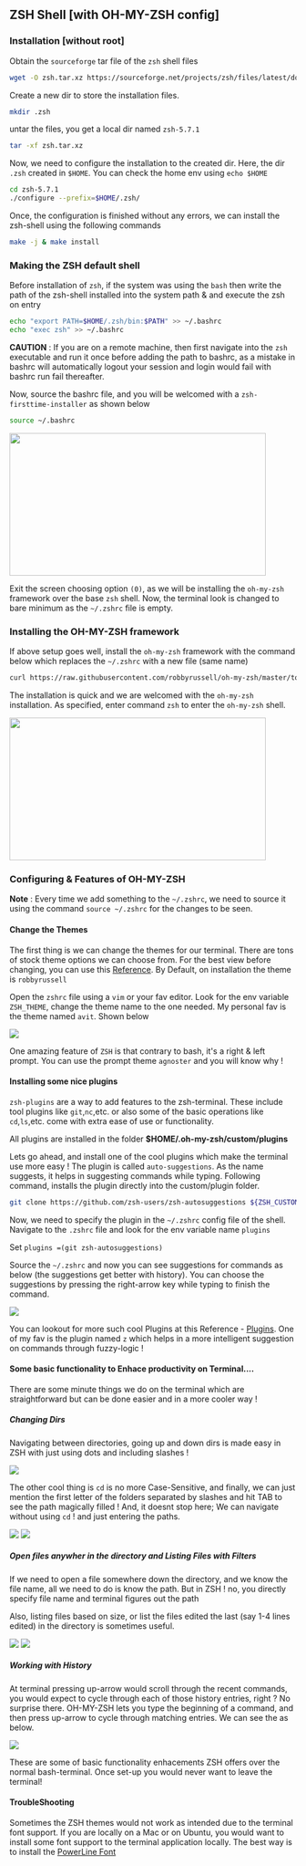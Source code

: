 ## ZSH Shell [with OH-MY-ZSH config]

### Installation [without root]

Obtain the `sourceforge` tar file of the `zsh` shell files

```bash
wget -O zsh.tar.xz https://sourceforge.net/projects/zsh/files/latest/download
```
Create a new dir to store the installation files. 

```bash
mkdir .zsh
```

untar the files, you get a local dir named `zsh-5.7.1`

```bash
tar -xf zsh.tar.xz 
```

Now, we need to configure the installation to the created dir. Here, the dir `.zsh` created in `$HOME`. You can check the home env using `echo $HOME`

```bash
cd zsh-5.7.1
./configure --prefix=$HOME/.zsh/
```

Once, the configuration is finished without any errors, we can install the zsh-shell using the following commands
```bash
make -j & make install
```

### Making the ZSH default shell

Before installation of `zsh`, if the system was using the `bash` then write the path of the zsh-shell installed into the system path & and execute the zsh on entry
```bash 
echo "export PATH=$HOME/.zsh/bin:$PATH" >> ~/.bashrc
echo "exec zsh" >> ~/.bashrc
```

**CAUTION** : If you are on a remote machine, then first navigate into the `zsh` executable and run it once before adding the path to bashrc, as a mistake in bashrc will automatically logout your session and login would fail with bashrc run fail thereafter.

Now, source the bashrc file, and you will be welcomed with a `zsh-firsttime-installer` as shown below
```bash 
source ~/.bashrc
```
<img src="images/welcome.png" width="450" height="250">

Exit the screen choosing option `(0)`, as we will be installing the `oh-my-zsh` framework over the base `zsh` shell.
Now, the terminal look is changed to bare minimum as the `~/.zshrc` file is empty.

### Installing the OH-MY-ZSH framework

If above setup goes well, install the `oh-my-zsh` framework with the command below which replaces the `~/.zshrc` with a new file (same name)
```bash
curl https://raw.githubusercontent.com/robbyrussell/oh-my-zsh/master/tools/install.sh | sed -e 's/grep\ \/zsh\$\ \/etc\/shells/which zsh/g' | zsh
```
The installation is quick and we are welcomed with the `oh-my-zsh` installation. As specified, enter command `zsh` to enter the `oh-my-zsh` shell.

<img src="images/ohmyzsh.png" width="450" height="250">

### Configuring & Features of OH-MY-ZSH

**Note** : Every time we add something to the `~/.zshrc`, we need to source it using the command `source ~/.zshrc` for the changes to be seen. 

#### Change the Themes

The first thing is we can change the themes for our terminal. There are tons of stock theme options we can choose from. For the best view before changing, you can use this [Reference](https://github.com/ohmyzsh/ohmyzsh/wiki/Themes). By Default, on installation the theme is `robbyrussell`

Open the `zshrc` file using a `vim` or your fav editor. Look for the env variable `ZSH_THEME`, change the theme name to the one needed. My personal fav is the theme named `avit`. Shown below

<img src="images/avit.png" >

One amazing feature of `ZSH` is that contrary to bash, it's a right & left prompt. You can use the prompt theme `agnoster` and you will know why !

#### Installing some nice plugins

`zsh-plugins` are a way to add features to the zsh-terminal. These include tool plugins like `git`,`nc`,etc. or also some of the basic operations like `cd`,`ls`,etc. come with extra ease of use or functionality.

All plugins are installed in the folder **$HOME/.oh-my-zsh/custom/plugins**

Lets go ahead, and install one of the cool plugins which make the terminal use more easy ! 
The plugin is called `auto-suggestions`. As the name suggests, it helps in suggesting commands while typing. 
Following command, installs the plugin directly into the custom/plugin folder. 
```bash
git clone https://github.com/zsh-users/zsh-autosuggestions ${ZSH_CUSTOM:-~/.oh-my-zsh/custom}/plugins/zsh-autosuggestions
```

Now, we need to specify the plugin in the `~/.zshrc` config file of the shell. Navigate to the `.zshrc` file and look for the env variable name `plugins`

Set `plugins =(git zsh-autosuggestions)`

Source the `~/.zshrc` and now you can see suggestions for commands as below (the suggestions get better with history). You can choose the suggestions by pressing the right-arrow key while typing to finish the command. 

<img src="images/suggest.gif" >

You can lookout for more such cool Plugins at this Reference - [Plugins](https://github.com/ohmyzsh/ohmyzsh/wiki/plugins). One of my fav is the plugin named `z` which helps in a more intelligent suggestion on commands through fuzzy-logic !

#### Some basic functionality to Enhace productivity on Terminal....

There are some minute things we do on the terminal which are straightforward but can be done easier and in a more cooler way ! 

##### Changing Dirs 

Navigating between directories, going up and down dirs is made easy in ZSH with just using dots and including slashes ! 

<img src="images/cd.gif" >

The other cool thing is `cd` is no more Case-Sensitive, and finally, we can just mention the first letter of the folders separated by slashes and hit TAB to see the path magically filled ! And, it doesnt stop here; We can navigate without using `cd` ! and just entering the paths. 

<img src="images/cd2.gif" >

<img src="images/cd3.gif" >

##### Open files anywher in the directory and Listing Files with Filters 

If we need to open a file somewhere down the directory, and we know the file name, all we need to do is know the path. But in ZSH ! no, you directly specify file name and terminal figures out the path

Also, listing files based on size, or list the files edited the last (say 1-4 lines edited) in the directory is sometimes useful.

<img src="images/ls1.gif" >

<img src="images/ls2.gif" >

##### Working with History

At terminal pressing up-arrow would scroll through the recent commands, you would expect to cycle through each of those history entries, right ? No surprise there.
OH-MY-ZSH lets you type the beginning of a command, and then press up-arrow to cycle through matching entries. We can see the as below.

<img src="images/history.gif" >

These are some of basic functionality enhacements ZSH offers over the normal bash-terminal. Once set-up you would never want to leave the terminal! 


#### TroubleShooting 

Sometimes the ZSH themes would not work as intended due to the terminal font support. If you are locally on a Mac or on Ubuntu, you would want to install some font support to the terminal application locally. The best way is to install the [PowerLine Font](https://github.com/powerline/fonts#installation)





